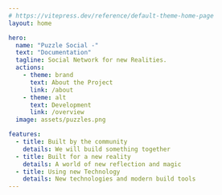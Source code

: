 ```yaml
---
# https://vitepress.dev/reference/default-theme-home-page
layout: home

hero:
  name: "Puzzle Social -"
  text: "Documentation"
  tagline: Social Network for new Realities.
  actions:
    - theme: brand
      text: About the Project
      link: /about
    - theme: alt
      text: Development
      link: /overview
  image: assets/puzzles.png

features:
  - title: Built by the community
    details: We will build something together
  - title: Built for a new reality
    details: A world of new reflection and magic
  - title: Using new Technology
    details: New technologies and modern build tools
---
```

